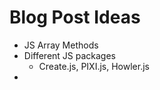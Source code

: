 

# Blog Post Ideas

- JS Array Methods
- Different JS packages
  - Create.js, PIXI.js, Howler.js
- 